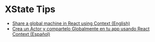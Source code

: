# XState Tips

- [Share a global machine in React using Context (English)](./xstate-tip-store-a-service-in-react-context-to-make-it-accessible-to-other-parts-of-your-app)
- [Crea un Actor y compartelo Globalmente en tu app usando React Context (Español)](./xstate-tip-crea-un-actor-y-compartelo-globalmente-en-tu-app-usando-react-context)
